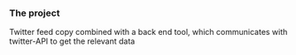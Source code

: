 ### The project

Twitter feed copy combined with a back end tool, which communicates with twitter-API to get the relevant data
